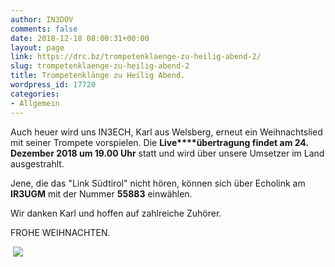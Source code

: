 ```yaml
---
author: IN3DOV
comments: false
date: 2018-12-18 08:00:31+00:00
layout: page
link: https://drc.bz/trompetenklaenge-zu-heilig-abend-2/
slug: trompetenklaenge-zu-heilig-abend-2
title: Trompetenklänge zu Heilig Abend.
wordpress_id: 17720
categories:
- Allgemein
---
```


Auch heuer wird uns IN3ECH, Karl aus Welsberg, erneut ein Weihnachtslied mit seiner Trompete vorspielen. Die **Live****übertragung findet am 24. Dezember 2018 um 19.00 Uhr** statt und wird über unsere Umsetzer im Land ausgestrahlt.




Jene, die das "Link Südtirol" nicht hören, können sich über Echolink am **IR3UGM** mit der Nummer **55883** einwählen.




Wir danken Karl und hoffen auf zahlreiche Zuhörer.




FROHE WEIHNACHTEN.


 ![](https://drc.bz/wp-content/uploads/2010/12/trompete.jpg)

